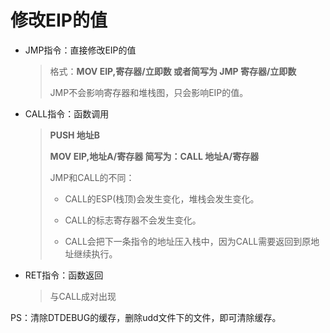 # 修改EIP的值

* JMP指令：直接修改EIP的值

  > 格式：**MOV EIP,寄存器/立即数 或者简写为 JMP 寄存器/立即数**
  >
  > JMP不会影响寄存器和堆栈图，只会影响EIP的值。

* CALL指令：函数调用

  > **PUSH 地址B**
  >
  > **MOV EIP,地址A/寄存器   简写为：CALL 地址A/寄存器**
  >
  > JMP和CALL的不同：
  >
  > * CALL的ESP(栈顶)会发生变化，堆栈会发生变化。
  >
  > * CALL的标志寄存器不会发生变化。
  > * CALL会把下一条指令的地址压入栈中，因为CALL需要返回到原地址继续执行。

* RET指令：函数返回

  >与CALL成对出现 

PS：清除DTDEBUG的缓存，删除udd文件下的文件，即可清除缓存。